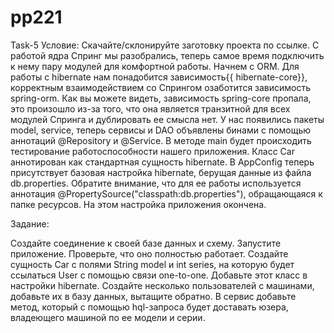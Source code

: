 # pp221
Task-5
Условие:
Скачайте/склонируйте заготовку проекта по ссылке.
С работой ядра Спринг мы разобрались, теперь самое время подключить к нему пару модулей для комфортной работы.
Начнем с ORM.
Для работы с hibernate нам понадобится зависимость{{ hibernate-core}}, корректным взаимодействием со Спрингом озаботится зависимость spring-orm.
Как вы можете видеть, зависимость spring-core пропала, это произошло из-за того, что она является транзитной для всех модулей Спринга и дублировать ее смысла нет.
У нас появились пакеты model, service, теперь сервисы и DAO объявлены бинами с помощью аннотаций @Repository и @Service.
В методе main будет происходить тестирование работоспособности нашего приложения. Класс Car аннотирован как стандартная сущность hibernate. В AppConfig теперь присутствует базовая настройка hibernate, берущая данные из файла db.properties. Обратите внимание, что для ее работы используется аннотация @PropertySource("classpath:db.properties"), обращающаяся к папке ресурсов.
На этом настройка приложения окончена.

Задание:

Создайте соединение к своей базе данных и схему. Запустите приложение. Проверьте, что оно полностью работает.
Создайте сущность Car с полями String model и int series, на которую будет ссылаться User с помощью связи one-to-one.
Добавьте этот класс в настройки hibernate.
Создайте несколько пользователей с машинами, добавьте их в базу данных, вытащите обратно.
В сервис добавьте метод, который с помощью hql-запроса будет доставать юзера, владеющего машиной по ее модели и серии.
